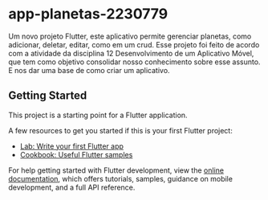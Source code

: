 # app-planetas-2230779

Um novo projeto Flutter, este aplicativo permite gerenciar planetas, como adicionar, deletar, editar, como em um crud. Esse projeto foi feito de acordo com a atividade da disciplina 12 Desenvolvimento de um Aplicativo Móvel, que tem como objetivo consolidar nosso conhecimento sobre esse assunto. E nos dar uma base de como criar um aplicativo.

## Getting Started

This project is a starting point for a Flutter application.

A few resources to get you started if this is your first Flutter project:

- [Lab: Write your first Flutter app](https://docs.flutter.dev/get-started/codelab)
- [Cookbook: Useful Flutter samples](https://docs.flutter.dev/cookbook)

For help getting started with Flutter development, view the
[online documentation](https://docs.flutter.dev/), which offers tutorials,
samples, guidance on mobile development, and a full API reference.
